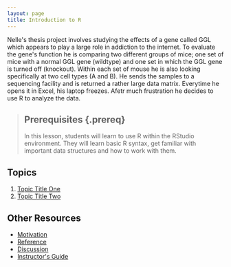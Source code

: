 ```yaml
---
layout: page
title: Introduction to R
---
```


Nelle's thesis project involves studying the effects of a gene called GGL which appears to play a large role in addiction to the internet. To evaluate the gene's function he is comparing two different groups of mice; one set of mice with a normal GGL gene (wildtype) and one set in which the GGL gene is turned off (knockout). Within each set of mouse he is also looking specifically at two cell types (A and B). He sends the samples to a sequencing facility and is returned a rather large data matrix. Everytime he opens it in Excel, his laptop freezes. Afetr much frustration he decides to use R to analyze the data. 

> ## Prerequisites {.prereq}
>
> In this lesson, students will learn to use R within the RStudio environment. They will learn basic R syntax, 
> get familiar with important data structures and how to work with them. 

## Topics

1.  [Topic Title One](01-one.html)
2.  [Topic Title Two](02-two.html)

## Other Resources

*   [Motivation](motivation.html)
*   [Reference](reference.html)
*   [Discussion](discussion.html)
*   [Instructor's Guide](instructors.html)
